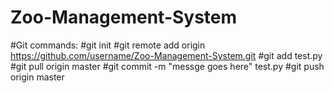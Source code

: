 # Zoo-Management-System

#Git commands: 
#git init 
#git remote add origin https://github.com/username/Zoo-Management-System.git 
#git add test.py 
#git pull origin master 
#git commit -m "messge goes here" test.py 
#git push origin master 
